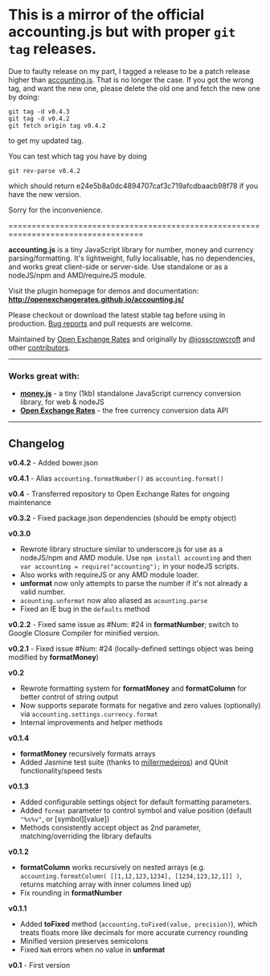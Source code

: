 # This is a mirror of the official **accounting.js** but with proper `git tag` releases.

Due to faulty release on my part, I tagged a release to be a patch release higher than [accounting.js](https://github.com/openexchangerates/accounting.js/).
That is no longer the case.
If you got the wrong tag, and want the new one, please delete
the old one and fetch the new one by doing:

    git tag -d v0.4.3
    git tag -d v0.4.2
    git fetch origin tag v0.4.2

to get my updated tag.

You can test which tag you have by doing

    git rev-parse v0.4.2

which should return e24e5b8a0dc4894707caf3c719afcdbaacb98f78 if you have the new version.

Sorry for the inconvenience.

===================================================================================

**accounting.js** is a tiny JavaScript library for number, money and currency parsing/formatting. It's lightweight, fully localisable, has no dependencies, and works great client-side or server-side. Use standalone or as a nodeJS/npm and AMD/requireJS module.

Visit the plugin homepage for demos and documentation: **http://openexchangerates.github.io/accounting.js/**

Please checkout or download the latest stable tag before using in production. [Bug reports](https://github.com/openexchangerates/accounting.js/issues) and pull requests are welcome.

Maintained by [Open Exchange Rates](https://openexchangerates.org "Free reliable exchange rates/currency conversion data API") and originally by [@josscrowcroft](http://twitter.com/josscrowcroft) and other [contributors](https://github.com/openexchangerates/accounting.js/contributors).

---

### Works great with:

* **[money.js](http://openexchangerates.github.com/money.js "JavaScript and NodeJS Currency Conversion Library")** - a tiny (1kb) standalone JavaScript currency conversion library, for web & nodeJS
* **[Open Exchange Rates](https://openexchangerates.org "realtime and historical exchange rates/currency conversion data API")** - the free currency conversion data API

---

## Changelog

**v0.4.2** - Added bower.json

**v0.4.1** - Alias `accounting.formatNumber()` as `accounting.format()`

**v0.4** - Transferred repository to Open Exchange Rates for ongoing maintenance

**v0.3.2** - Fixed package.json dependencies (should be empty object)

**v0.3.0**
* Rewrote library structure similar to underscore.js for use as a nodeJS/npm and AMD module. Use `npm install accounting` and then `var accounting = require("accounting");` in your nodeJS scripts.
* Also works with requireJS or any AMD module loader.
* **unformat** now only attempts to parse the number if it's not already a valid number.
* `acounting.unformat` now also aliased as `acounting.parse`
* Fixed an IE bug in the `defaults` method

**v0.2.2** - Fixed same issue as \#Num: #24 in **formatNumber**; switch to Google Closure Compiler for minified version.

**v0.2.1** - Fixed issue \#Num: #24 (locally-defined settings object was being modified by **formatMoney**)

**v0.2**
* Rewrote formatting system for **formatMoney** and **formatColumn** for better control of string output
* Now supports separate formats for negative and zero values (optionally) via `accounting.settings.currency.format`
* Internal improvements and helper methods

**v0.1.4**
* **formatMoney** recursively formats arrays
* Added Jasmine test suite (thanks to [millermedeiros](https://github.com/millermedeiros)) and QUnit functionality/speed tests

**v0.1.3**
* Added configurable settings object for default formatting parameters.
* Added `format` parameter to control symbol and value position (default `"%s%v"`, or [symbol][value])
* Methods consistently accept object as 2nd parameter, matching/overriding the library defaults

**v0.1.2**
* **formatColumn** works recursively on nested arrays (e.g. `accounting.formatColumn( [[1,12,123,1234], [1234,123,12,1]] )`, returns matching array with inner columns lined up)
* Fix rounding in **formatNumber**

**v0.1.1**
* Added **toFixed** method (`accounting.toFixed(value, precision)`), which treats floats more like decimals for more accurate currency rounding
* Minified version preserves semicolons
* Fixed `NaN` errors when no value in **unformat**

**v0.1** - First version
